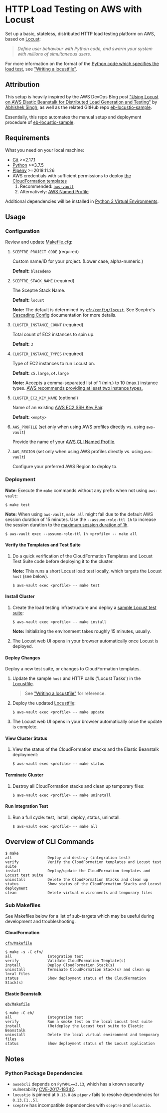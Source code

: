 # HTTP Load Testing on AWS with Locust

Set up a basic, stateless, distributed HTTP load testing platform on AWS, based on [Locust](http://locust.io/):

> _Define user behaviour with Python code, and swarm your system with millions of simultaneous users._

For more information on the format of the [Python code which specifies the load test](eb/locustfile.py), see ["Writing a locustfile"](http://docs.locust.io/en/latest/writing-a-locustfile.html).

## Attribution

This setup is heavily inspired by the AWS DevOps Blog post ["Using Locust on AWS Elastic Beanstalk for Distributed Load Generation and Testing"](https://aws.amazon.com/blogs/devops/using-locust-on-aws-elastic-beanstalk-for-distributed-load-generation-and-testing/) by [Abhishek Singh](https://github.com/abhiksingh), as well as the related GitHub repo [eb-locustio-sample](https://www.github.com/awslabs/eb-locustio-sample).

Essentially, this repo automates the manual setup and deployment procedure of [eb-locustio-sample](https://www.github.com/awslabs/eb-locustio-sample).

## Requirements

What you need on your local machine:

* [Git](https://git-scm.com/) >=2.17.1
* [Python](https://www.python.org/) >=3.7.5
* [Pipenv](https://github.com/pypa/pipenv) >=2018.11.26
* AWS credentials with sufficient permissions to deploy [the CloudFormation templates](cfn/templates)
    1. Recommended: [`aws-vault`](https://github.com/99designs/aws-vault)
    2. Alternatively: [AWS Named Profile](https://docs.aws.amazon.com/cli/latest/userguide/cli-configure-profiles.html)

Additional dependencies will be installed in [Python 3 Virtual Environments](https://docs.python.org/3/tutorial/venv.html).

## Usage

### Configuration

Review and update [Makefile.cfg](Makefile.cfg):

1. `SCEPTRE_PROJECT_CODE` (required)

    Custom name/ID for your project. (Lower case, alpha-numeric.)

    **Default:** `blazedemo`

2. `SCEPTRE_STACK_NAME` (required)

    The Sceptre Stack Name.

    **Default:** `locust`

    **Note:** The default is determined by [`cfn/config/locust`](cfn/config/locust). See Sceptre's [Cascading Config](https://sceptre.cloudreach.com/2.2.1/docs/stack_group_config.html#cascading-config) documentation for more details.

3. `CLUSTER_INSTANCE_COUNT` (required)

    Total count of EC2 instances to spin up.

    **Default:** `3`

4. `CLUSTER_INSTANCE_TYPES` (required)

    Type of EC2 instances to run Locust on.

    **Default:** `c5.large,c4.large`

    **Note:** Accepts a comma-separated list of 1 (min.) to 10 (max.) instance types. [AWS recommends providing at least two instance types.](https://docs.aws.amazon.com/elasticbeanstalk/latest/dg/command-options-general.html#command-options-general-ec2instances)

5. `CLUSTER_EC2_KEY_NAME` (optional)

    Name of an existing [AWS EC2 SSH Key Pair](https://docs.aws.amazon.com/AWSEC2/latest/UserGuide/ec2-key-pairs.html).

    **Default:** `<empty>`

6. `AWS_PROFILE` (set only when using AWS profiles directly vs. using `aws-vault`)

    Provide the name of your [AWS CLI Named Profile](https://docs.aws.amazon.com/cli/latest/userguide/cli-configure-profiles.html).

7. `AWS_REGION` (set only when using AWS profiles directly vs. using `aws-vault`)

    Configure your preferred AWS Region to deploy to.

### Deployment

**Note:** Execute the `make` commands without any prefix when not using `aws-vault`:

```
$ make test
```

**Note:** When using `aws-vault`, `make all` might fail due to the default AWS session duration of 15 minutes. Use the `--assume-role-ttl 1h` to increase the session duration to the [maximum session duration of 1h](https://docs.aws.amazon.com/STS/latest/APIReference/API_GetSessionToken.html).

```
$ aws-vault exec --assume-role-ttl 1h <profile> -- make all
```

#### Verify the Templates and Test Suite

1. Do a quick verification of the CloudFormation Templates and Locust Test Suite code before deploying it to the cluster.

    **Note:** This runs a short Locust load test locally, which targets the Locust `host` (see below).

    ```
    $ aws-vault exec <profile> -- make test
    ```

#### Install Cluster

1. Create the load testing infrastructure and deploy a [sample Locust test suite](eb/locustfile.py):

    ```
    $ aws-vault exec <profile> -- make install
    ```

    **Note:** Initializing the environment takes roughly 15 minutes, usually.

2. The Locust web UI opens in your browser automatically once Locust is deployed.

#### Deploy Changes

Deploy a new test suite, or changes to CloudFormation templates.

1. Update the sample `host` and HTTP calls ('Locust Tasks') in the [Locustfile](eb/locustfile.py).

    > See ["Writing a locustfile"](http://docs.locust.io/en/latest/writing-a-locustfile.html) for reference.

2. Deploy the updated [Locustfile](eb/locustfile.py):

    ```
    $ aws-vault exec <profile> -- make update
    ```

3. The Locust web UI opens in your browser automatically once the update is complete.

#### View Cluster Status

1. View the status of the CloudFormation stacks and the Elastic Beanstalk deployment:

    ```
    $ aws-vault exec <profile> -- make status
    ```

#### Terminate Cluster

1. Destroy all CloudFormation stacks and clean up temporary files:

    ```
    $ aws-vault exec <profile> -- make uninstall
    ```

#### Run Integration Test

1. Run a full cycle: test, install, deploy, status, uninstall:

    ```
    $ aws-vault exec <profile> -- make all
    ```

## Overview of CLI Commands

```
$ make
all                Deploy and destroy (integration test)
verify             Verify the CloudFormation templates and Locust test suite
install            Deploy/update the CloudFormation templates and Locust test suite
uninstall          Delete the CloudFormation Stacks and clean up
status             Show status of the CloudFormation Stacks and Locust deployment
clean              Delete virtual environments and temporary files
```

### Sub Makefiles

See Makefiles below for a list of sub-targets which may be useful during development and troubleshooting.

#### CloudFormation

[`cfn/Makefile`](cfn/Makefile)

```
$ make -s -C cfn/
all                Integration test
verify             Validate CloudFormation Template(s)
install            Deploy CloudFormation Stack(s)
uninstall          Terminate CloudFormation Stack(s) and clean up local files
status             Show deployment status of the CloudFormation Stack(s)
```

#### Elastic Beanstalk

[`eb/Makefile`](eb/Makefile)

```
$ make -C eb/
all                Integration test
verify             Run a smoke test on the local Locust test suite
install            (Re)deploy the Locust test suite to Elastic Beanstalk
uninstall          Delete the local virtual environment and temporary files
status             Show deployment status of the Locust application
```

## Notes

### Python Package Dependencies

* `awsebcli` depends on `PyYAML==3.13`, which has a known security vulnerability [CVE-2017-18342](https://nvd.nist.gov/vuln/detail/CVE-2017-18342).
* `locustio` is pinned at `0.13.0` as `pipenv` fails to resolve dependencies for `0.13.[1..5]`.
* `sceptre` has incompatible dependencies with `sceptre` and `locustio`.
